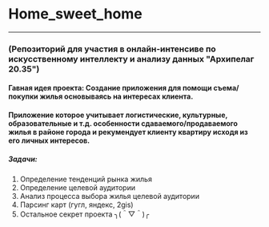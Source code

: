 # Home_sweet_home
---
### (Репозиторий для участия в онлайн-интенсиве по искусственному интеллекту и анализу данных "Архипелаг 20.35")

#### Гавная идея проекта: Создание приложения для помощи съема/покупки жилья основываясь на интересах клиента.

#### Приложение которое учитывает логистические, культурные, образовательные и т.д. особенности сдаваемого/продаваемого жилья в районе города и рекумендует клиенту квартиру исходя из его личных интересов. 
##### Задачи: 
1. Определение тенденций рынка жилья 
2. Определение целевой аудитории
3. Анализ процесса выбора жилья целевой аудитории
4. Парсинг карт (гугл, яндекс, 2gis)
5. Остальное секрет проекта      ╮(＾▽＾)╭ 
